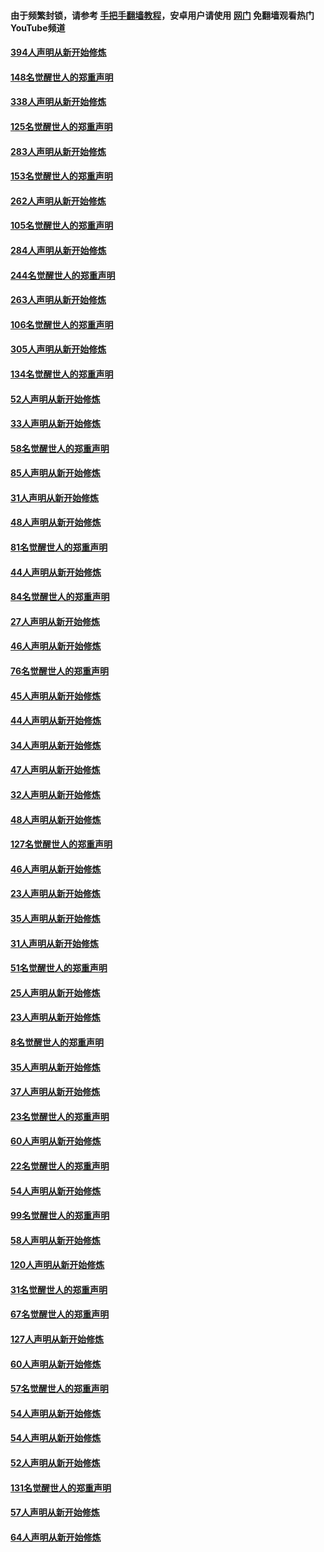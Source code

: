 #### 由于频繁封锁，请参考 [手把手翻墙教程](https://github.com/gfw-breaker/guides/wiki/)，安卓用户请使用 [网门](https://github.com/gfw-breaker/nogfw/blob/master/dl.md?t=05111300) 免翻墙观看热门YouTube频道 

#### [394人声明从新开始修炼](../pages/91/423914.md?t=05111300) 

#### [148名觉醒世人的郑重声明](../pages/91/423913.md?t=05111300) 

#### [338人声明从新开始修炼](../pages/91/423540.md?t=05111300) 

#### [125名觉醒世人的郑重声明](../pages/91/423539.md?t=05111300) 

#### [283人声明从新开始修炼](../pages/91/423296.md?t=05111300) 

#### [153名觉醒世人的郑重声明](../pages/91/423295.md?t=05111300) 

#### [262人声明从新开始修炼](../pages/91/423004.md?t=05111300) 

#### [105名觉醒世人的郑重声明](../pages/91/423003.md?t=05111300) 

#### [284人声明从新开始修炼](../pages/91/422707.md?t=05111300) 

#### [244名觉醒世人的郑重声明](../pages/91/422706.md?t=05111300) 

#### [263人声明从新开始修炼](../pages/91/422553.md?t=05111300) 

#### [106名觉醒世人的郑重声明](../pages/91/422552.md?t=05111300) 

#### [305人声明从新开始修炼](../pages/91/422153.md?t=05111300) 

#### [134名觉醒世人的郑重声明](../pages/91/422152.md?t=05111300) 

#### [52人声明从新开始修炼](../pages/91/421846.md?t=05111300) 

#### [33人声明从新开始修炼](../pages/91/421804.md?t=05111300) 

#### [58名觉醒世人的郑重声明](../pages/91/421845.md?t=05111300) 

#### [85人声明从新开始修炼](../pages/91/421769.md?t=05111300) 

#### [31人声明从新开始修炼](../pages/91/421763.md?t=05111300) 

#### [48人声明从新开始修炼](../pages/91/421605.md?t=05111300) 

#### [81名觉醒世人的郑重声明](../pages/91/421656.md?t=05111300) 

#### [44人声明从新开始修炼](../pages/91/421544.md?t=05111300) 

#### [84名觉醒世人的郑重声明](../pages/91/421543.md?t=05111300) 

#### [27人声明从新开始修炼](../pages/91/421465.md?t=05111300) 

#### [46人声明从新开始修炼](../pages/91/421454.md?t=05111300) 

#### [76名觉醒世人的郑重声明](../pages/91/421453.md?t=05111300) 

#### [45人声明从新开始修炼](../pages/91/421452.md?t=05111300) 

#### [44人声明从新开始修炼](../pages/91/421422.md?t=05111300) 

#### [34人声明从新开始修炼](../pages/91/421322.md?t=05111300) 

#### [47人声明从新开始修炼](../pages/91/421264.md?t=05111300) 

#### [32人声明从新开始修炼](../pages/91/421225.md?t=05111300) 

#### [48人声明从新开始修炼](../pages/91/421202.md?t=05111300) 

#### [127名觉醒世人的郑重声明](../pages/91/421224.md?t=05111300) 

#### [46人声明从新开始修炼](../pages/91/421203.md?t=05111300) 

#### [23人声明从新开始修炼](../pages/91/421138.md?t=05111300) 

#### [35人声明从新开始修炼](../pages/91/421122.md?t=05111300) 

#### [31人声明从新开始修炼](../pages/91/421081.md?t=05111300) 

#### [51名觉醒世人的郑重声明](../pages/91/421080.md?t=05111300) 

#### [25人声明从新开始修炼](../pages/91/421020.md?t=05111300) 

#### [23人声明从新开始修炼](../pages/91/420884.md?t=05111300) 

#### [8名觉醒世人的郑重声明](../pages/91/420883.md?t=05111300) 

#### [35人声明从新开始修炼](../pages/91/420809.md?t=05111300) 

#### [37人声明从新开始修炼](../pages/91/420766.md?t=05111300) 

#### [23名觉醒世人的郑重声明](../pages/91/420765.md?t=05111300) 

#### [60人声明从新开始修炼](../pages/91/420727.md?t=05111300) 

#### [22名觉醒世人的郑重声明](../pages/91/420726.md?t=05111300) 

#### [54人声明从新开始修炼](../pages/91/420529.md?t=05111300) 

#### [99名觉醒世人的郑重声明](../pages/91/420528.md?t=05111300) 

#### [58人声明从新开始修炼](../pages/91/420198.md?t=05111300) 

#### [120人声明从新开始修炼](../pages/91/420141.md?t=05111300) 

#### [31名觉醒世人的郑重声明](../pages/91/420197.md?t=05111300) 

#### [67名觉醒世人的郑重声明](../pages/91/420140.md?t=05111300) 

#### [127人声明从新开始修炼](../pages/91/420082.md?t=05111300) 

#### [60人声明从新开始修炼](../pages/91/420081.md?t=05111300) 

#### [57名觉醒世人的郑重声明](../pages/91/420080.md?t=05111300) 

#### [54人声明从新开始修炼](../pages/91/419533.md?t=05111300) 

#### [54人声明从新开始修炼](../pages/91/419532.md?t=05111300) 

#### [52人声明从新开始修炼](../pages/91/419531.md?t=05111300) 

#### [131名觉醒世人的郑重声明](../pages/91/419530.md?t=05111300) 

#### [57人声明从新开始修炼](../pages/91/419430.md?t=05111300) 

#### [64人声明从新开始修炼](../pages/91/419429.md?t=05111300) 

